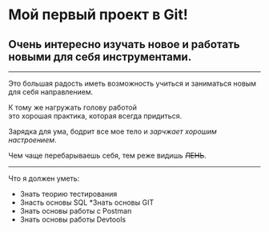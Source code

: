 # Мой первый проект в Git! 
## Очень интересно изучать новое и работать новыми для себя инструментами.

---

Это большая радость иметь возможность учиться и заниматься новым для себя направлением.

К тому же нагружать голову работой <br>
это хорошая практика, которая всегда придиться. 

Зарядка для ума, бодрит все мое тело и *зарчжает хорошим настроением*.

Чем чаще перебарываешь себя, тем реже видишь ~~ЛЕНЬ~~.

---

Что я должен уметь:
* Знать теорию тестирования
* Знасть основы SQL
*Знать основы GIT
* Знать основы работы с Postman
* Знать основы работы Devtools